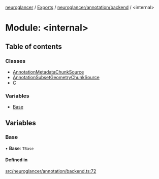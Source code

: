 [neuroglancer](../README.md) / [Exports](../modules.md) / [neuroglancer/annotation/backend](neuroglancer_annotation_backend.md) / <internal\>

# Module: <internal\>

## Table of contents

### Classes

- [AnnotationMetadataChunkSource](../classes/neuroglancer_annotation_backend._internal_.AnnotationMetadataChunkSource.md)
- [AnnotationSubsetGeometryChunkSource](../classes/neuroglancer_annotation_backend._internal_.AnnotationSubsetGeometryChunkSource.md)
- [C](../classes/neuroglancer_annotation_backend._internal_.C.md)

### Variables

- [Base](neuroglancer_annotation_backend._internal_.md#base)

## Variables

### Base

• **Base**: `TBase`

#### Defined in

[src/neuroglancer/annotation/backend.ts:72](https://github.com/ActiveBrainAtlas2/neuroglancer/blob/91617476/src/neuroglancer/annotation/backend.ts#L72)
